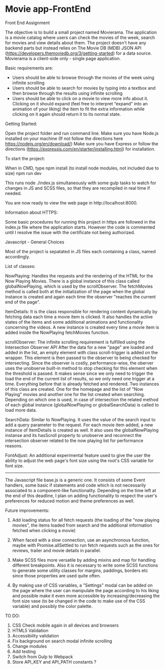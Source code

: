 # Movie app-FrontEnd

Front End Assignment 

The objective is to build a small project named Movierama. The application is a movie catalog where users can check the movies of the week, search for movies and view details about them. The project doesn't have any backend parts but instead relies on The Movie DB (MDB) JSON API (https://developers.themoviedb.org/3/getting-started) for a data source. Movierama is a client-side only - single page application.

Basic requirements are:
- Users should be able to browse through the movies of the week using infinite scrolling
- Users should be able to search for movies by typing into a textbox and then browse
through the results using infinite scrolling
- Users should be able to click on a movie to view more info about it. Clicking on it should
expand (feel free to interpret “expand” into an animation of your liking) the item to fit the
extra information while clicking on it again should return it to its normal state.

Getting Started:

Open the project folder and run command line.
Make sure you have Node.js installed on your machine (If not follow the directions here https://nodejs.org/en/download/)
Make sure you have Express or follow the directions (https://expressjs.com/en/starter/installing.html) for installation. 

To start the project: 

When in CMD, type
    npm install (to install node modules, not included due to size)
    npm run dev 

This runs node ./index.js simultaneously with some gulp tasks to watch for changes in JS and SCSS files, so that they are recompiled in real time if needed. 

You are now ready to view the web page in http://localhost:8000.

Information about HTTPS:

Some basic procedures for running this project in https are followed in the index.js file where the application starts. However the code is commented until I resolve the issue with the certificate not being authorized.

Javascript - General Choices

Most of the project is sepatated in JS files each containing a class, named accordingly. 

List of classes:

NowPlaying: Handles the requests and the rendering of the HTML for the Now Playing Movies. There is a global instance of this class called globalNowPlaying, which is used by the scrollObserver. The fetchMovies method is called both at the initialization of the page when the global instance is created and again each time the observer "reaches the current end of the page".

ItemDetails: It is the class responsible for rendering content dynamically by fetching data each time a movie item is clicked. It also handles the active states of the items and some additional animations and functionality concerning the videos. A new instance is created every time a movie item is added inside the NowPlaying fetchMovies function.

scrollObserver: The infinite scrolling requirement is fulfilled using the Intersection Observer API 
After the data for a new "page" are loaded and added in the list, an empty element with class scroll-trigger is added on the wrapper.
This element is then passed to the observer to being checked for intersecting. Since the observer is costly, performance-wise, the oberver uses the unobserve built-in method to stop checking for this element when the threshold is passed. It makes sense since we only need to trigger the load the end of the current list of results, so we only need one trigger at a time. Everything before that is already fetched and rendered. Two instances of this class are created. One for the homepage and the list of "Now Playing" movies and another one for the list created when searching. Depending on which one is used, in case of intersection the related method of each global instance (globalNowPlaying or globalSearchData) is called to load more data. 

SearchData: Similar to NowPlaying. It uses the value of the search input to add a query parameter to the request. For each movie item added, a new instance of ItemDetails is created as well. It also uses the globalNowPlaying instanse and its hasScroll property to unobserve and reconnect the intersection observer related to the now playing list for performance reasons.

FontAdjust: An additional experimental feature used to give the user the ability to adjust the web page's font size using the root's CSS variable for font size. 

----------------------------------------

The Javascript file base.js is a generic one. It consists of some Event handlers, some basic if statements and code which is not necessarily associated to a component-like functionality. Depending on the time left at the end of this deadline, I plan on adding functionality to respect the user's preferences for reduced motion and theme preferences as well. 

Future improvements:

1. Add loading status for all fetch requests (the loading of the "now playing movies", the items loaded from search and the additional information fetched when clicking a movie)

2. When faced with a slow connection, use an asynchronous function, maybe with Promise.allSettled to run fetch requests such as the ones for reviews, trailer and movie details in parallel.

3. Make SCSS files more versatile by adding mixins and map for handling different breakpoints. Also it is necessary to write some SCSS functions to generate some utility classes for margins, paddings, borders etc since those properties are used quite often. 

4. By making use of CSS variables, a "Settings" modal can be added on the page where the user can manipulate the page according to his liking and possible make it even more accessible by increasing/decreasing the font size vase (to be changed in the code to make use of the CSS variable) and possibly the color palette.

TO DO:

1. CSS Check mobile again in all devices and browsers
2. HTML5 Validation
3. Accessibility validation
4. Fix background on search modal infinite scrolling
5. Change modules
6. Add testing
7. Switch from Gulp to Webpack
8. Store API_KEY and API_PATH constants ?
